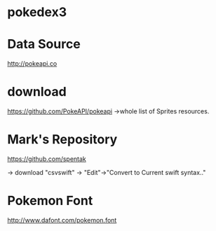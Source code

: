 # pokedex3

# Data Source
http://pokeapi.co

# download
https://github.com/PokeAPI/pokeapi
->whole list of Sprites resources.


# Mark's Repository
https://github.com/spentak

-> download "csvswift"
-> "Edit"->"Convert to Current swift syntax.."

# Pokemon Font
http://www.dafont.com/pokemon.font

